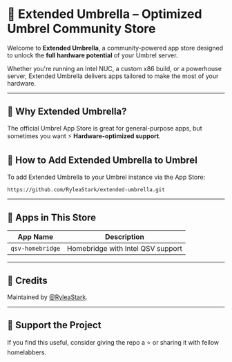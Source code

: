 # 🌂 Extended Umbrella – Optimized Umbrel Community Store

Welcome to **Extended Umbrella**, a community-powered app store designed to unlock the **full hardware potential** of your Umbrel server.

Whether you're running an Intel NUC, a custom x86 build, or a powerhouse server, Extended Umbrella delivers apps tailored to make the most of your hardware.

---

## 🚀 Why Extended Umbrella?

The official Umbrel App Store is great for general-purpose apps, but sometimes you want ⚡ **Hardware-optimized support**.

## 🧱 How to Add Extended Umbrella to Umbrel

To add Extended Umbrella to your Umbrel instance via the App Store:

```bash
https://github.com/RyleaStark/extended-umbrella.git
```

---

## 🧩 Apps in This Store

| App Name         | Description                         |
|------------------|-------------------------------------|
| `qsv-homebridge` | Homebridge with Intel QSV support   |

---

## 🙌 Credits

Maintained by [@RyleaStark](https://github.com/RyleaStark).  

---

## 🖤 Support the Project

If you find this useful, consider giving the repo a ⭐ or sharing it with fellow homelabbers.
